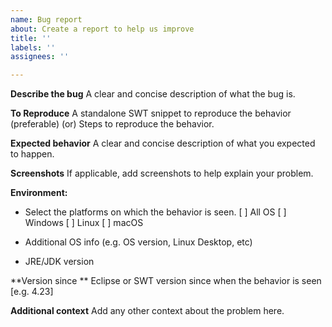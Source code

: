 ```yaml
---
name: Bug report
about: Create a report to help us improve
title: ''
labels: ''
assignees: ''

---
```


**Describe the bug**
A clear and concise description of what the bug is.

**To Reproduce**
A standalone SWT snippet to reproduce the behavior (preferable)
(or) 
Steps to reproduce the behavior.

**Expected behavior**
A clear and concise description of what you expected to happen.

**Screenshots**
If applicable, add screenshots to help explain your problem.

**Environment:**
- Select the platforms on which the behavior is seen.
[ ] All OS
[ ] Windows
[ ] Linux
[ ] macOS
 
 - Additional OS info (e.g. OS version, Linux Desktop, etc)
 
 - JRE/JDK version
 
**Version since **
 Eclipse or SWT version since when the behavior is seen [e.g. 4.23]

**Additional context**
Add any other context about the problem here.
